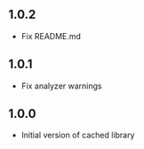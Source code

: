 ## 1.0.2
* Fix README.md

## 1.0.1
* Fix analyzer warnings 

## 1.0.0
* Initial version of cached library
